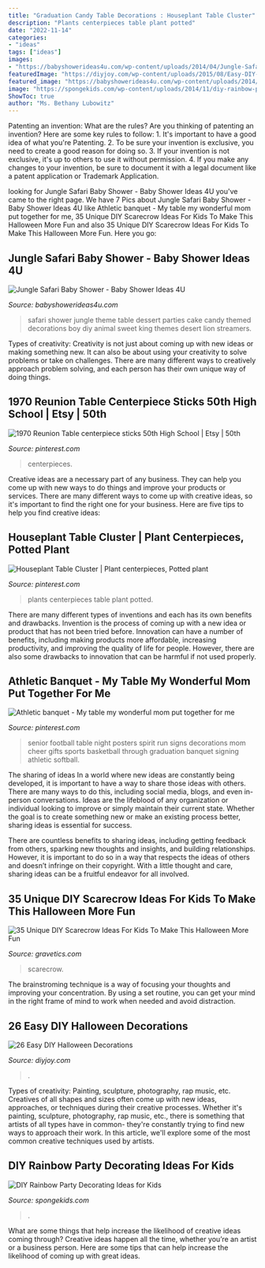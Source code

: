 ```yaml
---
title: "Graduation Candy Table Decorations : Houseplant Table Cluster"
description: "Plants centerpieces table plant potted"
date: "2022-11-14"
categories:
- "ideas"
tags: ["ideas"]
images:
- "https://babyshowerideas4u.com/wp-content/uploads/2014/04/Jungle-Safari-Baby-Shower-table-dessert-table.jpg"
featuredImage: "https://diyjoy.com/wp-content/uploads/2015/08/Easy-DIY-Halloween-Decorations-24.jpg"
featured_image: "https://babyshowerideas4u.com/wp-content/uploads/2014/04/Jungle-Safari-Baby-Shower-table-dessert-table.jpg"
image: "https://spongekids.com/wp-content/uploads/2014/11/diy-rainbow-party-decorating-ideas/5-rainbow-table-decor.jpg"
ShowToc: true
author: "Ms. Bethany Lubowitz"
---
```



Patenting an invention: What are the rules?
Are you thinking of patenting an invention? Here are some key rules to follow: 1. It's important to have a good idea of what you're Patenting. 
2. To be sure your invention is exclusive, you need to create a good reason for doing so. 
3. If your invention is not exclusive, it's up to others to use it without permission. 4. If you make any changes to your invention, be sure to document it with a legal document like a patent application or Trademark Application. 
	

		
looking for Jungle Safari Baby Shower - Baby Shower Ideas 4U you've came to the right page. We have 7 Pics about Jungle Safari Baby Shower - Baby Shower Ideas 4U like Athletic banquet - My table my wonderful mom put together for me, 35 Unique DIY Scarecrow Ideas For Kids To Make This Halloween More Fun and also 35 Unique DIY Scarecrow Ideas For Kids To Make This Halloween More Fun. Here you go:
		
    
## Jungle Safari Baby Shower - Baby Shower Ideas 4U

<img loading=lazy src="https://babyshowerideas4u.com/wp-content/uploads/2014/04/Jungle-Safari-Baby-Shower-table-dessert-table.jpg" onerror="this.onerror=null;this.src='https://tse2.mm.bing.net/th?id=OIP.QxH-VYiW9fA2AIgxRXMHhAHaFh&amp;pid=15.1';" alt="Jungle Safari Baby Shower - Baby Shower Ideas 4U">

_Source: babyshowerideas4u.com_

>safari shower jungle theme table dessert parties cake candy themed decorations boy diy animal sweet king themes desert lion streamers. 

	

Types of creativity:
Creativity is not just about coming up with new ideas or making something new. It can also be about using your creativity to solve problems or take on challenges. There are many different ways to creatively approach problem solving, and each person has their own unique way of doing things.

    
## 1970 Reunion Table Centerpiece Sticks 50th High School | Etsy | 50th

<img loading=lazy src="https://i.pinimg.com/736x/19/8b/1a/198b1a10b6b79ab8bbb9f5086b2ef4f3.jpg" onerror="this.onerror=null;this.src='https://tse2.mm.bing.net/th?id=OIP.oShVFvt4jjYKexS756m9PQHaJ3&amp;pid=15.1';" alt="1970 Reunion Table centerpiece sticks 50th High School | Etsy | 50th">

_Source: pinterest.com_

>centerpieces. 

	

Creative ideas are a necessary part of any business. They can help you come up with new ways to do things and improve your products or services. There are many different ways to come up with creative ideas, so it's important to find the right one for your business. Here are five tips to help you find creative ideas: 

    
## Houseplant Table Cluster | Plant Centerpieces, Potted Plant

<img loading=lazy src="https://i.pinimg.com/736x/1e/e4/27/1ee427aef3c029b76d4b545a67ad7b75.jpg" onerror="this.onerror=null;this.src='https://tse4.mm.bing.net/th?id=OIP.EzaesDjmHi55zI82Ihx5WAHaLH&amp;pid=15.1';" alt="Houseplant Table Cluster | Plant centerpieces, Potted plant">

_Source: pinterest.com_

>plants centerpieces table plant potted. 

	

There are many different types of inventions and each has its own benefits and drawbacks.
Invention is the process of coming up with a new idea or product that has not been tried before. Innovation can have a number of benefits, including making products more affordable, increasing productivity, and improving the quality of life for people. However, there are also some drawbacks to innovation that can be harmful if not used properly.

    
## Athletic Banquet - My Table My Wonderful Mom Put Together For Me

<img loading=lazy src="https://i.pinimg.com/736x/00/d1/db/00d1db17f3e7b8599cef43214b9c1cc5.jpg" onerror="this.onerror=null;this.src='https://tse4.mm.bing.net/th?id=OIP.TDMLd8svJJ2I1F85FDpKRwHaJ3&amp;pid=15.1';" alt="Athletic banquet - My table my wonderful mom put together for me">

_Source: pinterest.com_

>senior football table night posters spirit run signs decorations mom cheer gifts sports basketball through graduation banquet signing athletic softball. 

	

The sharing of ideas
In a world where new ideas are constantly being developed, it is important to have a way to share those ideas with others. There are many ways to do this, including social media, blogs, and even in-person conversations.
Ideas are the lifeblood of any organization or individual looking to improve or simply maintain their current state. Whether the goal is to create something new or make an existing process better, sharing ideas is essential for success.

There are countless benefits to sharing ideas, including getting feedback from others, sparking new thoughts and insights, and building relationships. However, it is important to do so in a way that respects the ideas of others and doesn’t infringe on their copyright. With a little thought and care, sharing ideas can be a fruitful endeavor for all involved.

    
## 35 Unique DIY Scarecrow Ideas For Kids To Make This Halloween More Fun

<img loading=lazy src="https://www.gravetics.com/wp-content/uploads/2017/07/A-DIY-Scarecrow-is-Cute-as-Can-be.jpg" onerror="this.onerror=null;this.src='https://tse1.mm.bing.net/th?id=OIP.IZqP-0AfOhu5FaSjTb8o0AHaLF&amp;pid=15.1';" alt="35 Unique DIY Scarecrow Ideas For Kids To Make This Halloween More Fun">

_Source: gravetics.com_

>scarecrow. 

	

The brainstroming technique is a way of focusing your thoughts and improving your concentration. By using a set routine, you can get your mind in the right frame of mind to work when needed and avoid distraction.

    
## 26 Easy DIY Halloween Decorations

<img loading=lazy src="https://diyjoy.com/wp-content/uploads/2015/08/Easy-DIY-Halloween-Decorations-24.jpg" onerror="this.onerror=null;this.src='https://tse2.mm.bing.net/th?id=OIP.6F0jK1Cgqbmr8Op42ywu0QHaLG&amp;pid=15.1';" alt="26 Easy DIY Halloween Decorations">

_Source: diyjoy.com_

>. 

	

Types of creativity: Painting, sculpture, photography, rap music, etc.
Creatives of all shapes and sizes often come up with new ideas, approaches, or techniques during their creative processes. Whether it's painting, sculpture, photography, rap music, etc., there is something that artists of all types have in common- they're constantly trying to find new ways to approach their work. In this article, we'll explore some of the most common creative techniques used by artists.

    
## DIY Rainbow Party Decorating Ideas For Kids

<img loading=lazy src="https://spongekids.com/wp-content/uploads/2014/11/diy-rainbow-party-decorating-ideas/5-rainbow-table-decor.jpg" onerror="this.onerror=null;this.src='https://tse1.mm.bing.net/th?id=OIP.nMuxdESfSZj1uaUReL2v-AHaLI&amp;pid=15.1';" alt="DIY Rainbow Party Decorating Ideas for Kids">

_Source: spongekids.com_

>. 

	

What are some things that help increase the likelihood of creative ideas coming through?
Creative ideas happen all the time, whether you’re an artist or a business person. Here are some tips that can help increase the likelihood of coming up with great ideas.

